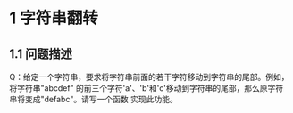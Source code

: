 # 1 字符串翻转 #

## 1.1 问题描述 ##

Q：给定一个字符串，要求将字符串前面的若干字符移动到字符串的尾部。例如，将字符串"abcdef"
的前三个字符'a'、'b'和'c'移动到字符串的尾部，那么原字符串将变成"defabc"。请写一个函数
实现此功能。